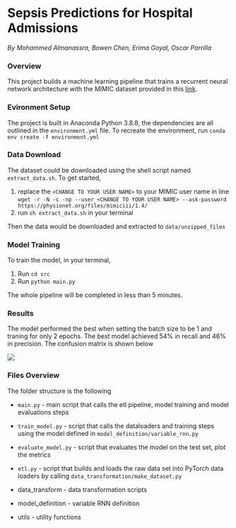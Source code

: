 # Sepsis Predictions for Hospital Admissions

*By Mohammed Almanassra, Bowen Chen, Erima Goyal, Oscar Parrilla*

### Overview

This project builds a machine learning pipeline that trains a recurrent neural network architecture with the MIMIC dataset provided in this [link](https://mimic.physionet.org/gettingstarted/access/). 

### Evironment Setup

The project is built in Anaconda Python 3.8.8, the dependencies are all outlined in the `environment.yml` file. To recreate the environment, run `conda env create -f environment.yml`

### Data Download

The dataset could be downloaded using the shell script named `extract_data.sh`. To get started, 
1. replace the `<CHANGE TO YOUR USER NAME>` to your MIMIC user name in line `wget -r -N -c -np --user <CHANGE TO YOUR USER NAME> --ask-password https://physionet.org/files/mimiciii/1.4/`
2. run `sh extract_data.sh` in your terminal

Then the data would be downloaded and extracted to `data/unzipped_files`

### Model Training

To train the model, in your terminal, 

1. Run `cd src`
2. Run `python main.py`

The whole pipeline will be completed in less than 5 minutes.

### Results

The model performed the best when setting the batch size to be 1 and traning for only 2 epochs. The best model achieved 54% in recall and 46% in precision. The confusion matrix is shown below

<img src="confusion_matrix_test_temp.png">


### Files Overview

The folder structure is the following

* `main.py` - main script that calls the etl pipeline, model training and model evaluations steps
* `train_model.py` - script that calls the dataloaders and training steps using the model defined in `model_definition/variable_rnn.py`
* `evaluate_model.py` - script that evaluates the model on the test set, plot the metrics
* `etl.py` - script that builds and loads the raw data set into PyTorch data loaders by calling `data_transformation/make_dataset.py`

* data_transform - data transformation scripts
* model_definition - variable RNN definition
* utils - utility functions
